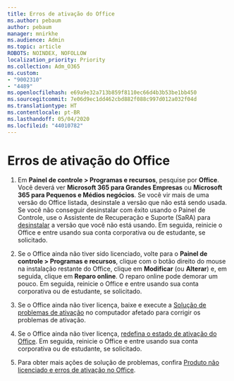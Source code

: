 ```yaml
---
title: Erros de ativação do Office
ms.author: pebaum
author: pebaum
manager: mnirkhe
ms.audience: Admin
ms.topic: article
ROBOTS: NOINDEX, NOFOLLOW
localization_priority: Priority
ms.collection: Adm_O365
ms.custom:
- "9002310"
- "4489"
ms.openlocfilehash: e69a9e32a713b859f8110ec66d4b3b53be1bb450
ms.sourcegitcommit: 7e06d9ec1dd462cbd882f088c997d012a032f04d
ms.translationtype: HT
ms.contentlocale: pt-BR
ms.lasthandoff: 05/04/2020
ms.locfileid: "44010782"
---
```

# <a name="office-activation-errors"></a>Erros de ativação do Office

1. Em **Painel de controle > Programas e recursos**, pesquise por **Office**. Você deverá ver **Microsoft 365 para Grandes Empresas** ou **Microsoft 365 para Pequenos e Médios negócios**. Se você vir mais de uma versão do Office listada, desinstale a versão que não está sendo usada. Se você não conseguir desinstalar com êxito usando o Painel de Controle, use o Assistente de Recuperação e Suporte (SaRA) para [desinstalar](https://aka.ms/SARA-OfficeUninstall-Alchemy) a versão que você não está usando. Em seguida, reinicie o Office e entre usando sua conta corporativa ou de estudante, se solicitado. 

2. Se o Office ainda não tiver sido licenciado, volte para o **Painel de controle > Programas e recursos**, clique com o botão direito do mouse na instalação restante do Office, clique em **Modificar** (ou **Alterar**) e, em seguida, clique em **Reparo online**. O reparo online pode demorar um pouco. Em seguida, reinicie o Office e entre usando sua conta corporativa ou de estudante, se solicitado. 

3. Se o Office ainda não tiver licença, baixe e execute a [Solução de problemas de ativação](https://aka.ms/SARA-OfficeActivation-Alchemy) no computador afetado para corrigir os problemas de ativação. 

4. Se o Office ainda não tiver licença, [redefina o estado de ativação do Office](https://docs.microsoft.com/office365/troubleshoot/activation/reset-office-365-proplus-activation-state). Em seguida, reinicie o Office e entre usando sua conta corporativa ou de estudante, se solicitado.  

5. Para obter mais ações de solução de problemas, confira [Produto não licenciado e erros de ativação no Office](https://support.office.com/article/unlicensed-product-and-activation-errors-in-office-0d23d3c0-c19c-4b2f-9845-5344fedc4380).
